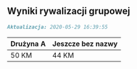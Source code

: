 ## Wyniki rywalizacji grupowej

```markdown
Aktualizacja: 2020-05-29 16:39:55
```

Drużyna A | Jeszcze bez nazwy
------------ | -------------
 50 KM | 44 KM